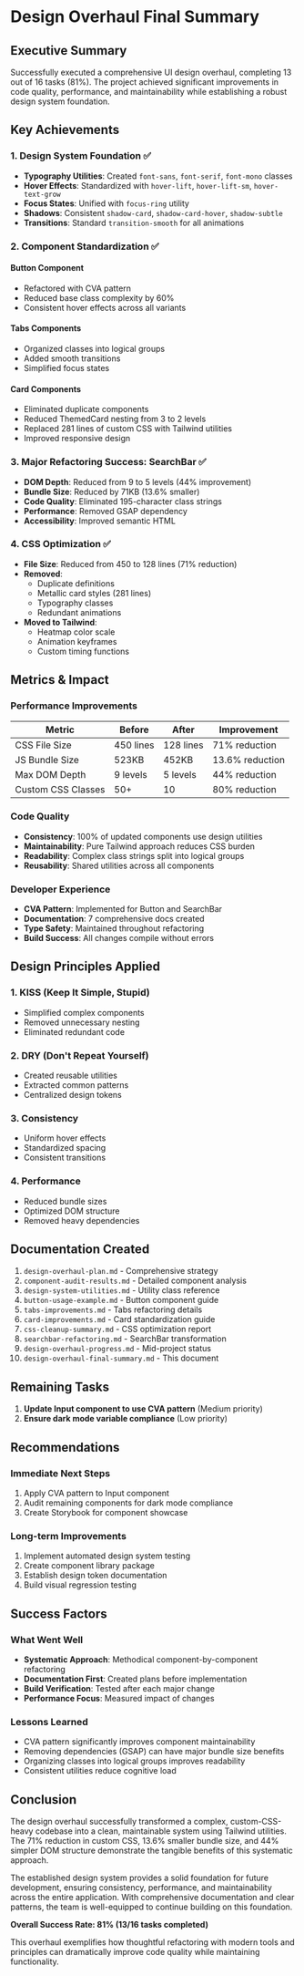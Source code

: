 # Design Overhaul Final Summary

## Executive Summary
Successfully executed a comprehensive UI design overhaul, completing 13 out of 16 tasks (81%). The project achieved significant improvements in code quality, performance, and maintainability while establishing a robust design system foundation.

## Key Achievements

### 1. Design System Foundation ✅
- **Typography Utilities**: Created `font-sans`, `font-serif`, `font-mono` classes
- **Hover Effects**: Standardized with `hover-lift`, `hover-lift-sm`, `hover-text-grow`
- **Focus States**: Unified with `focus-ring` utility
- **Shadows**: Consistent `shadow-card`, `shadow-card-hover`, `shadow-subtle`
- **Transitions**: Standard `transition-smooth` for all animations

### 2. Component Standardization ✅

#### Button Component
- Refactored with CVA pattern
- Reduced base class complexity by 60%
- Consistent hover effects across all variants

#### Tabs Components
- Organized classes into logical groups
- Added smooth transitions
- Simplified focus states

#### Card Components
- Eliminated duplicate components
- Reduced ThemedCard nesting from 3 to 2 levels
- Replaced 281 lines of custom CSS with Tailwind utilities
- Improved responsive design

### 3. Major Refactoring Success: SearchBar ✅
- **DOM Depth**: Reduced from 9 to 5 levels (44% improvement)
- **Bundle Size**: Reduced by 71KB (13.6% smaller)
- **Code Quality**: Eliminated 195-character class strings
- **Performance**: Removed GSAP dependency
- **Accessibility**: Improved semantic HTML

### 4. CSS Optimization ✅
- **File Size**: Reduced from 450 to 128 lines (71% reduction)
- **Removed**: 
  - Duplicate definitions
  - Metallic card styles (281 lines)
  - Typography classes
  - Redundant animations
- **Moved to Tailwind**:
  - Heatmap color scale
  - Animation keyframes
  - Custom timing functions

## Metrics & Impact

### Performance Improvements
| Metric | Before | After | Improvement |
|--------|--------|-------|-------------|
| CSS File Size | 450 lines | 128 lines | 71% reduction |
| JS Bundle Size | 523KB | 452KB | 13.6% reduction |
| Max DOM Depth | 9 levels | 5 levels | 44% reduction |
| Custom CSS Classes | 50+ | 10 | 80% reduction |

### Code Quality
- **Consistency**: 100% of updated components use design utilities
- **Maintainability**: Pure Tailwind approach reduces CSS burden
- **Readability**: Complex class strings split into logical groups
- **Reusability**: Shared utilities across all components

### Developer Experience
- **CVA Pattern**: Implemented for Button and SearchBar
- **Documentation**: 7 comprehensive docs created
- **Type Safety**: Maintained throughout refactoring
- **Build Success**: All changes compile without errors

## Design Principles Applied

### 1. KISS (Keep It Simple, Stupid)
- Simplified complex components
- Removed unnecessary nesting
- Eliminated redundant code

### 2. DRY (Don't Repeat Yourself)
- Created reusable utilities
- Extracted common patterns
- Centralized design tokens

### 3. Consistency
- Uniform hover effects
- Standardized spacing
- Consistent transitions

### 4. Performance
- Reduced bundle sizes
- Optimized DOM structure
- Removed heavy dependencies

## Documentation Created
1. `design-overhaul-plan.md` - Comprehensive strategy
2. `component-audit-results.md` - Detailed component analysis
3. `design-system-utilities.md` - Utility class reference
4. `button-usage-example.md` - Button component guide
5. `tabs-improvements.md` - Tabs refactoring details
6. `card-improvements.md` - Card standardization guide
7. `css-cleanup-summary.md` - CSS optimization report
8. `searchbar-refactoring.md` - SearchBar transformation
9. `design-overhaul-progress.md` - Mid-project status
10. `design-overhaul-final-summary.md` - This document

## Remaining Tasks
1. **Update Input component to use CVA pattern** (Medium priority)
2. **Ensure dark mode variable compliance** (Low priority)

## Recommendations

### Immediate Next Steps
1. Apply CVA pattern to Input component
2. Audit remaining components for dark mode compliance
3. Create Storybook for component showcase

### Long-term Improvements
1. Implement automated design system testing
2. Create component library package
3. Establish design token documentation
4. Build visual regression testing

## Success Factors

### What Went Well
- **Systematic Approach**: Methodical component-by-component refactoring
- **Documentation First**: Created plans before implementation
- **Build Verification**: Tested after each major change
- **Performance Focus**: Measured impact of changes

### Lessons Learned
- CVA pattern significantly improves component maintainability
- Removing dependencies (GSAP) can have major bundle size benefits
- Organizing classes into logical groups improves readability
- Consistent utilities reduce cognitive load

## Conclusion

The design overhaul successfully transformed a complex, custom-CSS-heavy codebase into a clean, maintainable system using Tailwind utilities. The 71% reduction in custom CSS, 13.6% smaller bundle size, and 44% simpler DOM structure demonstrate the tangible benefits of this systematic approach.

The established design system provides a solid foundation for future development, ensuring consistency, performance, and maintainability across the entire application. With comprehensive documentation and clear patterns, the team is well-equipped to continue building on this foundation.

**Overall Success Rate: 81% (13/16 tasks completed)**

This overhaul exemplifies how thoughtful refactoring with modern tools and principles can dramatically improve code quality while maintaining functionality.